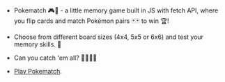 
* Pokematch 🎮👾 - a little memory game built in JS with fetch API, where you flip cards and match Pokémon pairs 🃏🃏 to win 🏆!  
* Choose from different board sizes (4x4, 5x5 or 6x6) and test your memory skills. 🧠
* Can you catch 'em all? 🐱‍🐉🐲🐊  

* <a href="and-re-s.github.io/Pokematch/">Play Pokematch</a>.
